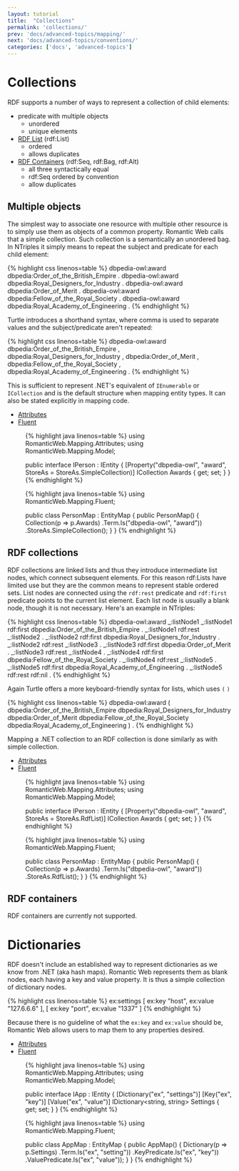 ```yaml
---
layout: tutorial
title:  "Collections"
permalink: 'collections/'
prev: 'docs/advanced-topics/mapping/'
next: 'docs/advanced-topics/conventions/'
categories: ['docs', 'advanced-topics']
---
```


# Collections

RDF supports a number of ways to represent a collection of child elements:

 - predicate with multiple objects
   - unordered
   - unique elements
 - [RDF List][rdflists] (rdf:List)
   - ordered
   - allows duplicates
 - [RDF Containers][containers] (rdf:Seq, rdf:Bag, rdf:Alt)
   - all three syntactically equal
   - rdf:Seq ordered by convention
   - allow duplicates

## Multiple objects

The simplest way to associate one resource with multiple other resource is to simply use them as objects of a common
property. Romantic Web calls that a simple collection. Such collection is a semantically an unordered bag. In NTriples
it simply means to repeat the subject and predicate for each child element:

{% highlight css linenos=table %}
<tim-berners-lee> dbpedia-owl:award dbpedia:Order_of_the_British_Empire .
<tim-berners-lee> dbpedia-owl:award dbpedia:Royal_Designers_for_Industry .
<tim-berners-lee> dbpedia-owl:award dbpedia:Order_of_Merit .
<tim-berners-lee> dbpedia-owl:award dbpedia:Fellow_of_the_Royal_Society .
<tim-berners-lee> dbpedia-owl:award dbpedia:Royal_Academy_of_Engineering .
{% endhighlight %}

Turtle introduces a shorthand syntax, where comma is used to separate values and the subject/predicate aren't repeated:

{% highlight css linenos=table %}
<tim-berners-lee> dbpedia-owl:award dbpedia:Order_of_the_British_Empire ,
                                    dbpedia:Royal_Designers_for_Industry ,
                                    dbpedia:Order_of_Merit ,
                                    dbpedia:Fellow_of_the_Royal_Society ,
                                    dbpedia:Royal_Academy_of_Engineering .
{% endhighlight %}

This is sufficient to represent .NET's equivalent of `IEnumerable` or `ICollection` and is the default structure when
mapping entity types. It can also be stated explicitly in mapping code.

<ul class="nav nav-tabs" role="tablist">
  <li class="active"><a href="#attrs-coll" role="tab" data-toggle="tab">Attributes</a></li>
  <li><a href="#fluent-coll" role="tab" data-toggle="tab">Fluent</a></li>
</ul>

<dd class="tab-content">
  <div class="tab-pane fade in active" id="attrs-coll">

{% highlight java linenos=table %}
using RomanticWeb.Mapping.Attributes;
using RomanticWeb.Mapping.Model;

public interface IPerson : IEntity
{
    [Property("dbpedia-owl", "award", StoreAs = StoreAs.SimpleCollection)]
    ICollection<Uri> Awards { get; set; }
}
{% endhighlight %}

  </div>
  <div class="tab-pane fade" id="fluent-coll">

{% highlight java linenos=table %}
using RomanticWeb.Mapping.Fluent;

public class PersonMap : EntityMap<IPerson>
{
    public PersonMap()
    {
        Collection(p => p.Awards)
            .Term.Is("dbpedia-owl", "award"))
            .StoreAs.SimpleCollection();
    }
}
{% endhighlight %}

  </div>
</dd>

## RDF collections

RDF collections are linked lists and thus they introduce intermediate list nodes, which connect subsequent elements.
For this reason rdf:Lists have limited use but they are the common means to represent stable ordered sets. List nodes
are connected using the `rdf:rest` predicate and `rdf:first` predicate points to the current list element. Each list
node is usually a blank node, though it is not necessary. Here's an example in NTriples:

{% highlight css linenos=table %}
<tim-berners-lee> dbpedia-owl:award _:listNode1
_:listNode1 rdf:first dbpedia:Order_of_the_British_Empire .
_:listNode1 rdf:rest _:listNode2 .
_:listNode2 rdf:first dbpedia:Royal_Designers_for_Industry .
_:listNode2 rdf:rest _:listNode3 .
_:listNode3 rdf:first dbpedia:Order_of_Merit .
_:listNode3 rdf:rest _:listNode4 .
_:listNode4 rdf:first dbpedia:Fellow_of_the_Royal_Society .
_:listNode4 rdf:rest _:listNode5 .
_:listNode5 rdf:first dbpedia:Royal_Academy_of_Engineering .
_:listNode5 rdf:rest rdf:nil .
{% endhighlight %}

Again Turtle offers a more keyboard-friendly syntax for lists, which uses `(` `)`

{% highlight css linenos=table %}
<tim-berners-lee> dbpedia-owl:award
(
    dbpedia:Order_of_the_British_Empire
    dbpedia:Royal_Designers_for_Industry
    dbpedia:Order_of_Merit
    dbpedia:Fellow_of_the_Royal_Society
    dbpedia:Royal_Academy_of_Engineering
) .
{% endhighlight %}

Mapping a .NET collection to an RDF collection is done similarly as with simple collection.

<ul class="nav nav-tabs" role="tablist">
  <li class="active"><a href="#attrs-list" role="tab" data-toggle="tab">Attributes</a></li>
  <li><a href="#fluent-list" role="tab" data-toggle="tab">Fluent</a></li>
</ul>

<dd class="tab-content">
  <div class="tab-pane fade in active" id="attrs-list">

{% highlight java linenos=table %}
using RomanticWeb.Mapping.Attributes;
using RomanticWeb.Mapping.Model;

public interface IPerson : IEntity
{
    [Property("dbpedia-owl", "award", StoreAs = StoreAs.RdfList)]
    ICollection<Uri> Awards { get; set; }
}
{% endhighlight %}

  </div>
  <div class="tab-pane fade" id="fluent-list">

{% highlight java linenos=table %}
using RomanticWeb.Mapping.Fluent;

public class PersonMap : EntityMap<IPerson>
{
    public PersonMap()
    {
        Collection(p => p.Awards)
            .Term.Is("dbpedia-owl", "award"))
            .StoreAs.RdfList();
    }
}
{% endhighlight %}

  </div>
</dd>

## RDF containers

RDF containers are currently not supported.

# Dictionaries

RDF doesn't include an established way to represent dictionaries as we know from .NET (aka hash maps). Romantic Web
represents them as blank nodes, each having a key and value property. It is thus a simple collection of dictionary
nodes.

{% highlight css linenos=table %}
<app> ex:settings [
                      ex:key "host", ex:value "127.6.6.6"
                  ],
                  [
                      ex:key "port", ex:value "1337"
                  ]
{% endhighlight %}

Because there is no guideline of what the `ex:key` and `ex:value` should be, Romantic Web allows users to map them to
any properties desired.

<ul class="nav nav-tabs" role="tablist">
  <li class="active"><a href="#attrs-dict" role="tab" data-toggle="tab">Attributes</a></li>
  <li><a href="#fluent-dict" role="tab" data-toggle="tab">Fluent</a></li>
</ul>

<dd class="tab-content">
  <div class="tab-pane fade in active" id="attrs-dict">

{% highlight java linenos=table %}
using RomanticWeb.Mapping.Attributes;
using RomanticWeb.Mapping.Model;

public interface IApp : IEntity
{
    [Dictionary("ex", "settings")]
    [Key("ex", "key")]
    [Value("ex", "value")]
    IDictionary<string, string> Settings { get; set; }
}
{% endhighlight %}

  </div>
  <div class="tab-pane fade" id="fluent-dict">

{% highlight java linenos=table %}
using RomanticWeb.Mapping.Fluent;

public class AppMap : EntityMap<IApp>
{
    public AppMap()
    {
        Dictionary(p => p.Settings)
            .Term.Is("ex", "setting"))
            .KeyPredicate.Is("ex", "key"))
            .ValuePredicate.Is("ex", "value"));
    }
}
{% endhighlight %}

  </div>
</dd>

[rdflists]: http://www.w3.org/TR/rdf-schema/#ch_collectionvocab
[containers]: http://www.w3.org/TR/rdf-schema/#ch_containervocab
